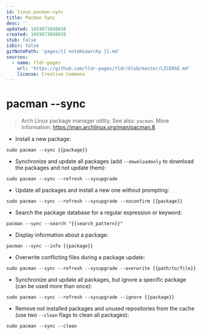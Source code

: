 ```yaml
---
id: linux.pacman-sync
title: Pacman Sync
desc: ''
updated: 1693073888658
created: 1693073888658
stub: false
isDir: false
gitNotePath: 'pages/{{ noteHiearchy }}.md'
sources:
  - name: tldr-pages
    url: 'https://github.com/tldr-pages/tldr/blob/master/LICENSE.md'
    license: Creative Commons
---
```

# pacman --sync

> Arch Linux package manager utility.
> See also: `pacman`.
> More information: <https://man.archlinux.org/man/pacman.8>.

- Install a new package:

`sudo pacman --sync {{package}}`

- Synchronize and update all packages (add `--downloadonly` to download the packages and not update them):

`sudo pacman --sync --refresh --sysupgrade`

- Update all packages and install a new one without prompting:

`sudo pacman --sync --refresh --sysupgrade --noconfirm {{package}}`

- Search the package database for a regular expression or keyword:

`pacman --sync --search "{{search_pattern}}"`

- Display information about a package:

`pacman --sync --info {{package}}`

- Overwrite conflicting files during a package update:

`sudo pacman --sync --refresh --sysupgrade --overwrite {{path/to/file}}`

- Synchronize and update all packages, but ignore a specific package (can be used more than once):

`sudo pacman --sync --refresh --sysupgrade --ignore {{package}}`

- Remove not installed packages and unused repositories from the cache (use two `--clean` flags to clean all packages):

`sudo pacman --sync --clean`

